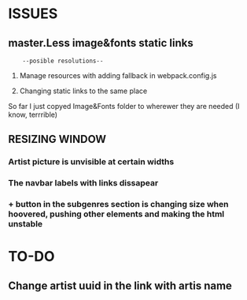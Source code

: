 # ISSUES

## master.Less image&fonts static links

        --posible resolutions--
1. Manage resources with adding fallback in webpack.config.js

2. Changing static links to the same place

So far I just copyed Image&Fonts folder to wherewer they are needed (I know, terrrible)

## RESIZING WINDOW

### Artist picture is unvisible at certain widths

### The navbar labels with links dissapear

### + button in the subgenres section is changing size when hoovered, pushing other elements and making the html unstable

# TO-DO

## Change artist uuid in the link with artis name
